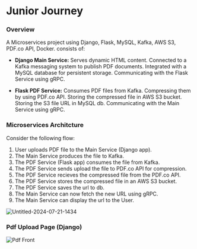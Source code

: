# Junior Journey

### Overview

A Microservices project using Django, Flask, MySQL, Kafka, AWS S3, PDF.co API, Docker.
consists of:

- **Django Main Service:**
  Serves dynamic HTML content.
  Connected to a Kafka messaging system to publish PDF documents.
  Integrated with a MySQL database for persistent storage.
  Communicating with the Flask Service using gRPC.

- **Flask PDF Service:**
  Consumes PDF files from Kafka.
  Compressing them by using PDF.co API.
  Storing the compressed file in AWS S3 bucket.
  Storing the S3 file URL in MySQL db.
  Communicating with the Main Service using gRPC.

### Microservices Architcture

Consider the following flow:

1. User uploads PDF file to the Main Service (Django app).
2. The Main Service produces the file to Kafka.
3. The PDF Service (Flask app) consumes the file from Kafka.
4. The PDF Service sends upload the file to PDF.co API for compression.
5. The PDF Service recieves the compressed file from the PDF.co API.
6. The PDF Service stores the compressed file in an AWS S3 bucket.
7. The PDF Service saves the url to db.
8. The Main Service can now fetch the new URL using gRPC.
9. The Main Service can display the url to the User.

![Untitled-2024-07-21-1434](https://github.com/user-attachments/assets/f76f4d9d-81de-4cbf-abd8-a749ac855ed8)

### Pdf Upload Page (Django)
![Pdf Front](https://github.com/user-attachments/assets/67833412-7438-443b-b8f9-df579887a4ae)
